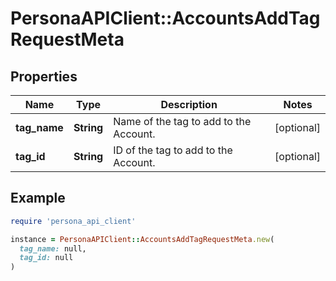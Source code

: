 # PersonaAPIClient::AccountsAddTagRequestMeta

## Properties

| Name | Type | Description | Notes |
| ---- | ---- | ----------- | ----- |
| **tag_name** | **String** | Name of the tag to add to the Account. | [optional] |
| **tag_id** | **String** | ID of the tag to add to the Account. | [optional] |

## Example

```ruby
require 'persona_api_client'

instance = PersonaAPIClient::AccountsAddTagRequestMeta.new(
  tag_name: null,
  tag_id: null
)
```

